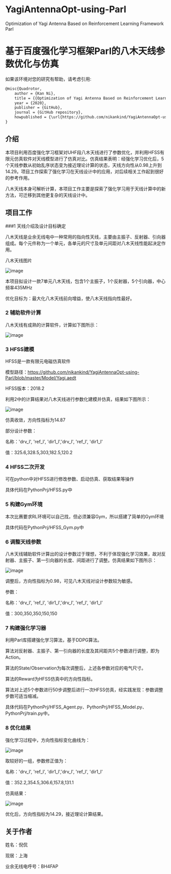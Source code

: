# YagiAntennaOpt-using-Parl
Optimization of Yagi Antenna Based on Reinforcement Learning Framework Parl

# 基于百度强化学习框架Parl的八木天线参数优化与仿真

如果该环境对您的研究有帮助，请考虑引用:

```txt
@misc{Quadrotor,
    author = {Kan Ni},
    title = {{Optimization of Yagi Antenna Based on Reinforcement Learning Framework Parl}},
    year = {2020},
    publisher = {GitHub},
    journal = {GitHub repository},
    howpublished = {\url{https://github.com/nikankind/YagiAntennaOpt-using-Parl/}},
}
```

## 介绍
本项目利用百度强化学习框架对UHF段八木天线进行了参数优化，并利用HFSS有限元仿真软件对天线模型进行了仿真对比。仿真结果表明：经强化学习优化后，5个天线参数从初始乱序状态变为接近理论计算的状态，天线方向性从0.98上升到14.29。项目工作探索了强化学习在天线设计中的应用，对后续相关工作起到很好的参考作用。

八木天线本身可解析计算，本项目工作主要是探索了强化学习用于天线计算中的新方法，可迁移到其他更复杂的天线设计中。

## 项目工作

###1 天线介绍及设计目标确定

八木天线是业余无线电中一种常用的指向性天线，主要由主振子、反射器、引向器组成。每个元件称为一个单元，各单元的尺寸及单元间距对八木天线性能起决定作用。

八木天线图片

![image](https://github.com/nikankind/YagiAntennaOpt-using-Parl/blob/master/images/timg.jpg)

本项目拟设计一款7单元八木天线，包含1个主振子，1个反射器，5个引向器，中心频率435MHz

优化目标为：最大化八木天线前向增益，使八木天线指向性最好。

### 2 辅助软件计算

八木天线有成熟的计算软件，计算如下图所示：

![image](https://github.com/nikankind/YagiAntennaOpt-using-Parl/blob/master/images/4.png)

### 3 HFSS建模

HFSS是一款有限元电磁仿真软件

模型路径：https://github.com/nikankind/YagiAntennaOpt-using-Parl/blob/master/Model/Yagi.aedt

HFSS版本：2018.2

利用2中的计算结果对八木天线进行参数化建模并仿真，结果如下图所示：

![image](https://github.com/nikankind/YagiAntennaOpt-using-Parl/blob/master/images/1.png)

仿真收敛，方向性指标为14.87

部分设计参数：

名称：'drv_l', 'ref_l', 'dir1_l','drv_l', 'ref_l', 'dir1_l'

值：325.6,328.5,303,182.5,120.2

### 4 HFSS二次开发

可在python中对HFSS进行修改参数、启动仿真、获取结果等操作

具体代码在PythonPrj/HFSS.py中

### 5 构建Gym环境

本次比赛要求RL环境可以自己找，但必须兼容Gym，所以搭建了简单的Gym环境

具体代码在PythonPrj/HFSS_Gym.py中

### 6 调整天线参数

八木天线辅助软件计算出的设计参数过于理想，不利于体现强化学习效果，故对反射器、主振子、第一引向器的长度、间距进行了调整。仿真结果如下图所示：

![image](https://github.com/nikankind/YagiAntennaOpt-using-Parl/blob/master/images/2.png)

调整后，方向性指标为0.98，可见八木天线对设计参数较为敏感。

参数：

名称：'drv_l', 'ref_l', 'dir1_l','drv_l', 'ref_l', 'dir1_l'

值：300,350,350,150,150

### 7 构建强化学习器

利用Parl库搭建强化学习算法，基于DDPG算法。

算法对反射器、主振子、第一引向器的长度及其间距共5个参数进行调整，即为Action。

算法的State/Observation为每次调整后，上述各参数对应的电气尺寸。

算法的Reward为HFSS仿真中的方向性指标。

算法对上述5个参数进行50步调整后进行一次HFSS仿真，经实践发现：参数调整步数可适当缩减。

具体代码在PythonPrj/HFSS_Agent.py、PythonPrj/HFSS_Model.py、PythonPrj/train.py中。

### 8 优化结果

强化学习过程中，方向性指标变化曲线为：

![image](https://github.com/nikankind/YagiAntennaOpt-using-Parl/blob/master/images/5.png)

取较好的一组，参数修正值为：

名称：'drv_l', 'ref_l', 'dir1_l','drv_l', 'ref_l', 'dir1_l'

值：352.2,354.5,306.6,157.8,131.1

仿真结果：

![image](https://github.com/nikankind/YagiAntennaOpt-using-Parl/blob/master/images/3.png)

优化后，方向性指标为14.29，接近理论计算结果。

## 关于作者
姓名：倪侃

现居：上海

业余无线电呼号：BH4FAP
